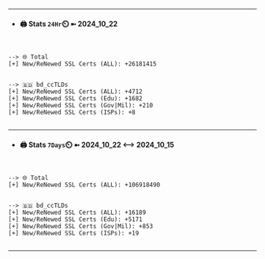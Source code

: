 

---
- #### 🖨️ **Stats** `24Hr`⏲️ ➼ 2024_10_22
```console


--> 🌐 Total
[+] New/ReNewed SSL Certs (ALL): +26181415


--> 🇧🇩 bd_ccTLDs
[+] New/ReNewed SSL Certs (ALL): +4712
[+] New/ReNewed SSL Certs (Edu): +1682
[+] New/ReNewed SSL Certs (Gov|Mil): +210
[+] New/ReNewed SSL Certs (ISPs): +8


```

---
- #### 🖨️ **Stats** `7Days`⏲️ ➼ 2024_10_22 <--> 2024_10_15
```console


--> 🌐 Total
[+] New/ReNewed SSL Certs (ALL): +106918490


--> 🇧🇩 bd_ccTLDs
[+] New/ReNewed SSL Certs (ALL): +16189
[+] New/ReNewed SSL Certs (Edu): +5171
[+] New/ReNewed SSL Certs (Gov|Mil): +853
[+] New/ReNewed SSL Certs (ISPs): +19


```

---

